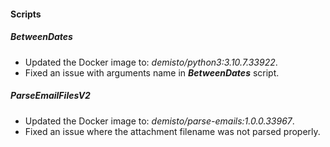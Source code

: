 
#### Scripts
##### BetweenDates
- Updated the Docker image to: *demisto/python3:3.10.7.33922*.
- Fixed an issue with arguments name in ***BetweenDates*** script.
##### ParseEmailFilesV2
- Updated the Docker image to: *demisto/parse-emails:1.0.0.33967*.
- Fixed an issue where the attachment filename was not parsed properly. 
